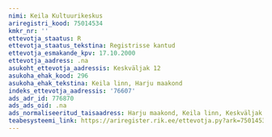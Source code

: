 ```yaml
---
nimi: Keila Kultuurikeskus
ariregistri_kood: 75014534
kmkr_nr: ''
ettevotja_staatus: R
ettevotja_staatus_tekstina: Registrisse kantud
ettevotja_esmakande_kpv: 17.10.2000
ettevotja_aadress: .na
asukoht_ettevotja_aadressis: Keskväljak 12
asukoha_ehak_kood: 296
asukoha_ehak_tekstina: Keila linn, Harju maakond
indeks_ettevotja_aadressis: '76607'
ads_adr_id: 776870
ads_ads_oid: .na
ads_normaliseeritud_taisaadress: Harju maakond, Keila linn, Keskväljak 12
teabesysteemi_link: https://ariregister.rik.ee/ettevotja.py?ark=75014534&ref=rekvisiidid
---
```

